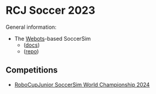 # RCJ Soccer 2023

General information:

- The [Webots](https://cyberbotics.com/doc/guide/index)-based SoccerSim
  - ([docs](https://robocup-junior.github.io/rcj-soccersim/))
  - ([repo](https://github.com/robocup-junior/rcj-soccersim))

## Competitions

- [RoboCupJunior SoccerSim World Championship 2024](./world-competition.md)
